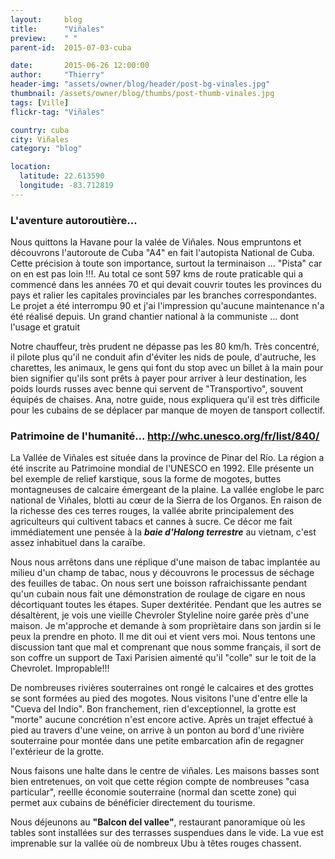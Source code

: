```yaml
---
layout:     blog
title:      "Viñales"
preview:    " "
parent-id:  2015-07-03-cuba

date:       2015-06-26 12:00:00
author:     "Thierry"
header-img: "assets/owner/blog/header/post-bg-vinales.jpg"
thumbnail: /assets/owner/blog/thumbs/post-thumb-vinales.jpg
tags: [Ville]
flickr-tag: "Viñales"

country: cuba
city: Viñales
category: "blog"

location:
  latitude: 22.613590
  longitude: -83.712819
---
```


### L'aventure autoroutière...

Nous quittons la Havane pour la valée de Viñales. Nous empruntons et découvrons l'autoroute de Cuba "A4" en fait l'autopista National de Cuba. Cette précision à toute son importance, surtout la terminaison ... "Pista" car on en est pas loin !!!. Au total ce sont 597 kms de route praticable qui a commencé dans les années 70 et qui devait couvrir toutes les provinces du pays et ralier les capitales provinciales par les branches correspondantes. Le projet a été interrompu 90 et j'ai l'impression qu'aucune maintenance n'a été réalisé depuis. Un grand chantier national à la communiste ... dont l'usage et gratuit  

Notre chauffeur, très prudent ne dépasse pas les 80 km/h. Très concentré, il pilote plus qu'il ne conduit afin d'éviter les nids de poule, d'autruche, les charettes, les animaux, le gens qui font du stop avec un billet à la main pour bien signifier qu'ils sont prêts à payer pour arriver à leur destination, les poids lourds russes avec benne qui servent de "Transportivo", souvent équipés de chaises. Ana, notre guide, nous expliquera qu'il est très difficile pour les cubains de se déplacer par manque de moyen de tansport collectif.

### Patrimoine de l'humanité...  http://whc.unesco.org/fr/list/840/

La Vallée de Viñales est située dans la province de Pinar del Río. La région a été inscrite au Patrimoine mondial de l'UNESCO en 1992. Elle présente un bel exemple de relief karstique, sous la forme de mogotes, buttes montagneuses de calcaire émergeant de la plaine. La vallée englobe le parc national de Viñales, blotti au cœur de la Sierra de los Organos. En raison de la richesse des ces terres rouges, la vallée abrite principalement des agriculteurs qui cultivent tabacs et cannes à sucre. Ce décor me fait immédiatement une pensée à la ***baie d'Halong terrestre*** au vietnam, c'est assez inhabituel dans la caraïbe.  

Nous nous arrêtons dans une réplique d'une maison de tabac implantée au milieu d'un champ de tabac, nous y découvrons le processus de séchage des feuilles de tabac. On nous sert une boisson rafraichissante pendant qu'un cubain nous fait une démonstration de roulage de cigare en nous décortiquant toutes les étapes. Super dextéritée. Pendant que les autres se désaltèrent, je vois une vieille Chevroler Styleline noire garée près d'une maison. Je m'approche et demande à som propriètaire dans son jardin si le peux la prendre en photo. Il me dit oui et vient vers moi. Nous tentons une discussion tant que mal et comprenant que nous somme français, il sort de son coffre un support de Taxi Parisien aimenté qu'il "colle" sur le toit de la Chevrolet. Impropable!!!  

De nombreuses rivières souterraines ont rongé le calcaires et des grottes se sont formées au pied des mogotes. Nous visitons l'une d'entre elle la "Cueva del Indio". Bon franchement, rien d'exceptionnel, la grotte est "morte" aucune concrétion n'est encore active. Après un trajet effectué à pied au travers d'une veine, on arrive à un ponton au bord d'une rivière souterraine pour montée dans une petite embarcation afin de regagner l'extérieur de la grotte.  

Nous faisons une halte dans le centre de viñales. Les maisons basses sont bien entretenues, on voit que cette région compte de nombreuses "casa particular", reellle économie souterraine (normal dan scette zone) qui permet aux cubains de bénéficier directement du tourisme.

Nous déjeunons au **"Balcon del vallee"**, restaurant panoramique où les tables sont installées sur des terrasses suspendues dans le vide. La vue est imprenable sur la vallée où de nombreux Ubu à têtes rouges chassent.
